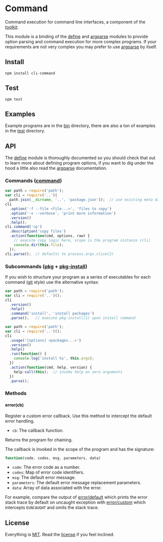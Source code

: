 # Command

Command execution for command line interfaces, a component of the [toolkit][toolkit].

This module is a binding of the [define][define] and [argparse][argparse] modules to provide option parsing and command execution for more complex programs. If your requirements are not very complex you may prefer to use [argparse][argparse] by itself.

## Install

```
npm install cli-command
```

## Test

```
npm test
```

## Examples

Example programs are in the [bin](https://github.com/freeformsystems/cli-command/tree/master/bin) directory, there are also a ton of examples in the [test](https://github.com/freeformsystems/cli-command/tree/master/test) directory.

## API

The [define][define] module is thoroughly documented so you should check that out to learn more about defining program options, if you want to dig under the hood a little also read the [argparse][argparse] documentation.

### Commands ([command](https://github.com/freeformsystems/cli-command/tree/master/bin/example/command))

```javascript
var path = require('path');
var cli = require('..')(
  path.join(__dirname, '..', 'package.json'));  // use existing meta data (package.json)
cli
  .option('-f --file <file...>', 'files to copy')
  .option('-v --verbose', 'print more information')
  .version()
  .help();
cli.command('cp')
  .description('copy files')
  .action(function(cmd, options, raw) {
    // execute copy logic here, scope is the program instance (cli)
    console.dir(this.file);
  });
cli.parse();  // defaults to process.argv.slice(2)
```

### Subcommands ([pkg](https://github.com/freeformsystems/cli-command/tree/master/bin/example/pkg) + [pkg-install](https://github.com/freeformsystems/cli-command/tree/master/bin/example/pkg-install))

If you wish to structure your program as a series of executables for each command ([git][git] style) use the alternative syntax:

```javascript
var path = require('path');
var cli = require('..')();
cli
  .version()
  .help()
  .command('install', 'install packages')
  .parse();   // execute pkg-install(1) upon install command
```

```javascript
var path = require('path');
var cli = require('..')();
cli
  .usage('[options] <packages...>')
  .version()
  .help()
  .run(function() {
    console.log('install %s', this.args);
  })
  .action(function(cmd, help, version) {
    help.call(this);  // invoke help on zero arguments
  })
  .parse();
```

### Methods

#### error(cb)

Register a custom error callback. Use this method to intercept the default error handling.

* `cb`: The callback function.

Returns the program for chaining.

The callback is invoked in the scope of the program and has the signature:

```javascript
function(code, codes, msg, parameters, data)
```

* `code`: The error code as a number.
* `codes`: Map of error code identifiers.
* `msg`: The default error message.
* `parameters`: The default error message replacement parameters.
* `data`: Array of data associated with the error.

For example, compare the output of [error/default][error/defaults] which prints the error stack trace by default on uncaught exception with [error/custom][error/custom] which intercepts `EUNCAUGHT` and omits the stack trace.

## License

Everything is [MIT](http://en.wikipedia.org/wiki/MIT_License). Read the [license](/LICENSE) if you feel inclined.

[toolkit]: https://github.com/freeformsystems/cli-toolkit
[argparse]: https://github.com/freeformsystems/cli-argparse
[define]: https://github.com/freeformsystems/cli-define
[git]: http://git-scm.com

[error/defaults]: https://github.com/freeformsystems/cli-command/blob/master/bin/error/defaults
[error/custom]: https://github.com/freeformsystems/cli-command/blob/master/bin/error/custom
